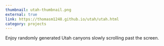 ```yaml
---
thumbnail: utah-thumbnail.png
external: true
link: https://thomasm1248.github.io/utah/utah.html
category: projects
---
```


Enjoy randomly generated Utah canyons slowly scrolling past the screen.
